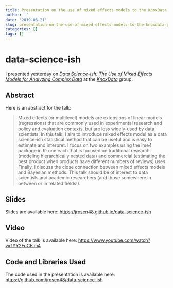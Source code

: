 ```yaml
---
title: Presentation on the use of mixed effects models to the KnoxData group
author: ''
date: '2019-06-21'
slug: presentation-on-the-use-of-mixed-effects-models-to-the-knoxdata-group
categories: []
tags: []
---
```


# data-science-ish

I presented yesterday on [*Data Science-Ish: The Use of Mixed Effects Models for Analyzing Complex Data*](https://www.meetup.com/knoxdata/events/261106895/) at the [*KnoxData*](https://knoxdata.org/) group. 

## Abstract

Here is an abstract for the talk:

> Mixed effects (or multilevel) models are extensions of linear models (regressions) that are commonly used in experimental research and policy and evaluation contexts, but are less widely-used by data scientists. In this talk, I aim to introduce mixed effects model as a data science-ish statistical method that can be useful and is easy to estimate and interpret. I focus on two examples using the lme4 package in R: one each that is focused on traditional research (modeling hierarchically nested data) and commercial (estimating the best product when products have different numbers of reviews) uses. Finally, I discuss the close connection between mixed effects models and Bayesian methods. This talk should be of interest to data scientists and academic researchers (and those somewhere in between or in related fields!).

## Slides

Slides are available here: https://jrosen48.github.io/data-science-ish

## Video

Video of the talk is available here: https://www.youtube.com/watch?v=1YY2FoCFIm4

## Code and Libraries Used

The code used in the presentation is available here: https://github.com/jrosen48/data-science-ish
